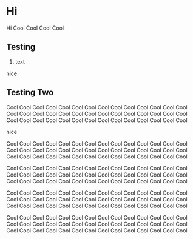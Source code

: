 # Hi

Hi Cool Cool Cool Cool

## Testing

1. text

<!-- docs {{fakeThingDoesntExist}} foo={{ rad: 'yellow' }} -->
nice
<!-- /docs -->

## Testing Two

Cool Cool Cool Cool Cool Cool Cool Cool Cool Cool Cool Cool Cool Cool Cool Cool Cool Cool Cool Cool Cool
Cool Cool Cool Cool Cool Cool Cool Cool Cool Cool Cool Cool Cool Cool Cool Cool Cool Cool Cool Cool Cool

<!-- docs {{yoooooooo}} foo={{ rad: 'yellow' }} -->
nice
<!-- /docs -->

Cool Cool Cool Cool Cool Cool Cool Cool Cool Cool Cool Cool Cool Cool Cool Cool Cool Cool Cool Cool Cool 
Cool Cool Cool Cool Cool Cool Cool Cool Cool Cool Cool Cool Cool Cool Cool Cool Cool Cool Cool Cool Cool 

Cool Cool Cool Cool Cool Cool Cool Cool Cool Cool Cool Cool Cool Cool Cool Cool Cool Cool Cool Cool Cool 
Cool Cool Cool Cool Cool Cool Cool Cool Cool Cool Cool Cool Cool Cool Cool Cool Cool Cool Cool Cool Cool 

Cool Cool Cool Cool Cool Cool Cool Cool Cool Cool Cool Cool Cool Cool Cool Cool Cool Cool Cool Cool Cool 
Cool Cool Cool Cool Cool Cool Cool Cool Cool Cool Cool Cool Cool Cool Cool Cool Cool Cool Cool Cool Cool 

Cool Cool Cool Cool Cool Cool Cool Cool Cool Cool Cool Cool Cool Cool Cool Cool Cool Cool Cool Cool Cool 
Cool Cool Cool Cool Cool Cool Cool Cool Cool Cool Cool Cool Cool Cool Cool Cool Cool Cool Cool Cool Cool 
